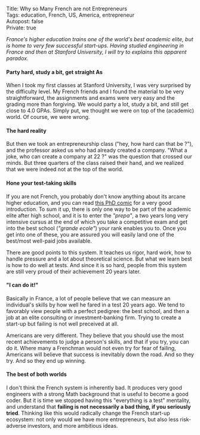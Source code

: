 Title: Why so Many French are not Entrepreneurs  
Tags: education, French, US, America, entrepreneur  
Autopost: false  
Private: true  


_France's higher education trains one of the world's best academic
elite, but is home to very few successful start-ups. Having studied engineering in France and then at Stanford University, I will try to explains this apparent paradox._

#### Party hard, study a bit, get straight As
When I took my first classes at Stanford University, I was very
surprised by the difficulty level. My French friends and I found the material to be very straightforward, the assignments and exams were very easy and the grading more than forgiving. We would party a lot, study a bit, and still get close to 4.0 GPAs. Simply put, we thought we were on top of the (academic) world. Of course, we were wrong.

#### The hard reality
But then we took an entrepreneurship class ("hey, how hard can that
be ?"), and the professor asked us who had already created a company.
"What a joke, who can create a company at 22 ?" was the question that
crossed our minds. But three quarters of the class raised their hand,
and we realized that we were indeed not at the top of the world.

#### Hone your test-taking skills
If you are not French, you probably don't know anything about its arcane
higher education, and you can read [this PhD comic](http://www.phdcomics.com/comics/archive.php?comicid=1292)
for a very good introduction. To sum it up, there is only one way to be part of the academic elite after high school, 
and it is to enter the _"prepa"_, a two years long very intensive cursus at the end of which you take a competitive exam and get into the best school
(_"grande ecole"_) your rank enables you to. Once you get into one of these, you are assured you will easily land 
one of the best/most well-paid jobs available.  

There are good points to this system. It teaches us rigor, hard
work, how to handle pressure and a lot about theoretical science. But what we learn
best is how to do well at tests. And since it is so hard,
people from this system are still very proud of their
achievement 20 years later.  

#### "I can do it!"
Basically in France, a lot of people believe that we can measure an
individual's skills by how well he fared in a test 20 years ago. We tend
to favorably view people with a perfect pedigree: the best school, and
then a job at an elite consulting or investment-banking firm. Trying to create a start-up but failing is
not well preceived at all.  

Americans are very different. They believe that you should use the most
recent achievements to judge a person's skills, and that if you try, you
can do it. Where many a Frenchman would not even try for fear of failing,
Americans will believe that success is inevitably down the road. And so
they try. And so they end up winning.

#### The best of both worlds
I don't think the French system is inherently bad. It produces very good engineers with a strong Math background that is useful to become a good coder. But it is time we stopped having this "everything is a test"
mentality, and understand that **failing is not necessarily a bad thing, if you seriously
tried**. Thinking like this would radically change the French start-up
ecosystem: not only would we have more entrepreneurs, but also less
risk-adverse investors, and more ambitious ideas.


